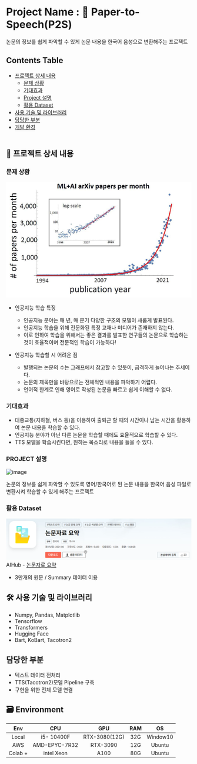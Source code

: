 # Project Name : 📜 Paper-to-Speech(P2S)
논문의 정보를 쉽게 파악할 수 있게 논문 내용을 한국어 음성으로 변환해주는 프로젝트

## Contents Table
- [프로젝트 상세 내용](#프로젝트-상세-내용)
    - [문제 상황](#문제-상황)
    - [기대효과](#기대효과)
    - [Project 설명](#PROJECT-설명)
    - [활용 Dataset](#활용-Dataset)
- [사용 기술 및 라이브러리](#사용-기술-및-라이브러리)
- [담당한 부분](#담당한-부분) 
- [개발 환경](#Environment)
</br></br>

## 📖 프로젝트 상세 내용
### 문제 상황

![Alt text](image.png)

- 인공지능 학습 특징
    - 인공지능 분야는 매 년, 매 분기 다양한 구조의 모델이 새롭게 발표된다.
    - 인공지능 학습을 위해 전문화된 특정 교재나 미디어가 존재하지 않는다.
    - 이로 인하여 학습을 위해서는 좋은 결과를 발표한 연구들의 논문으로 학습하는 것이 효율적이며 전문적인 학습이 가능하다!

- 인공지능 학습할 시 어려운 점 
    - 발행되는 논문의 수는 그래프에서 참고할 수 있듯이, 급격하게 늘어나는 추세이다.
    - 논문의 제목만을 바탕으로는 전체적인 내용을 파악하기 어렵다.
    - 언어적 한계로 인해 영어로 작성된 논문을 빠르고 쉽게 이해할 수 없다.

### 기대효과 

- 대중교통(지하철, 버스 등)을 이용하여 출퇴근 할 때의 시간이나 남는 시간을 활용하여 논문 내용을 학습할 수 있다.
- 인공지능 분야가 아닌 다른 논문을 학습할 때에도 효율적으로 학습할 수 있다.
- TTS 모델을 학습시킨다면, 원하는 목소리로 내용을 들을 수 있다.

### PROJECT 설명 
![image](https://github.com/Kihoon9498/Paper-to-Speech-/assets/121469546/4a829a6b-df55-490e-8675-55e735fc9550)

논문의 정보를 쉽게 파악할 수 있도록 영어/한국어로 된 논문 내용을 한국어 음성 파일로 변환시켜 학습할 수 있게 해주는 프로젝트

### 활용 Dataset
![Alt text](image-1.png)
AIHub - [논문자료 요약](https://aihub.or.kr/aihubdata/data/view.do?currMenu=&topMenu=&aihubDataSe=realm&dataSetSn=90)

- 3만개의 원문 / Summary 데이터 이용


## 🛠️ 사용 기술 및 라이브러리
- Numpy, Pandas, Matplotlib
- Tensorflow
- Transformers
- Hugging Face
- Bart, KoBart, Tacotron2

## 담당한 부분
- 텍스트 데이터 전처리
- TTS(Tacotron2)모델 Pipeline 구축
- 구현을 위한 전체 모델 연결

## 🗃️ Environment

| Env |CPU | GPU | RAM | OS 
|:--:|:--:|:--:|:--:|:--:|
| Local | i5- 10400F | RTX-3080(12G) | 32G| Window10 |
| AWS |  AMD-EPYC-7R32 | RTX-3090| 12G| Ubuntu |
| Colab + | intel Xeon | A100 | 80G | Ubuntu |
